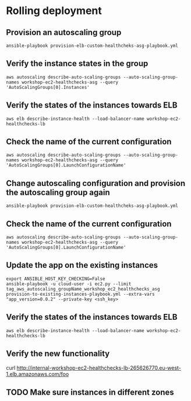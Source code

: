 # Rolling deployment

## Provision an autoscaling group

```
ansible-playbook provision-elb-custom-healthcheks-asg-playbook.yml
```

## Verify the instance states in the group
```
aws autoscaling describe-auto-scaling-groups --auto-scaling-group-names workshop-ec2-healthchecks-asg --query 'AutoScalingGroups[0].Instances'
```


## Verify the states of the instances towards ELB
```
aws elb describe-instance-health --load-balancer-name workshop-ec2-healthchecks-lb 
```

## Check the name of the current configuration
```
aws autoscaling describe-auto-scaling-groups --auto-scaling-group-names workshop-ec2-healthchecks-asg --query 'AutoScalingGroups[0].LaunchConfigurationName'
```

## Change autoscaling configuration and provision the autoscaling group again
```
ansible-playbook provision-elb-custom-healthcheks-asg-playbook.yml
```

## Check the name of the current configuration
```
aws autoscaling describe-auto-scaling-groups --auto-scaling-group-names workshop-ec2-healthchecks-asg --query 'AutoScalingGroups[0].LaunchConfigurationName'
```

## Update the app on the existing instances
```
export ANSIBLE_HOST_KEY_CHECKING=False
ansible-playbook -u cloud-user -i ec2.py --limit tag_aws_autoscaling_groupName_workshop_ec2_healthchecks_asg  provision-to-existing-instances-playbook.yml --extra-vars "app_version=0.0.2" --private-key <ssh_key>
```

## Verify the states of the instances towards ELB
```
aws elb describe-instance-health --load-balancer-name workshop-ec2-healthchecks-lb 
```

## Verify the new functionality
curl http://internal-workshop-ec2-healthchecks-lb-265626770.eu-west-1.elb.amazonaws.com/foo

## TODO Make sure instances in different zones 
 

